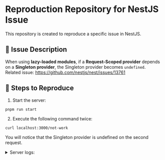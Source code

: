 # Reproduction Repository for NestJS Issue

This repository is created to reproduce a specific issue in NestJS.

## 🐛 Issue Description

When using **lazy-loaded modules**, if a **Request-Scoped provider** depends on a **Singleton provider**, the Singleton provider becomes `undefined`.  
Related issue: https://github.com/nestjs/nest/issues/13761

## 🔧 Steps to Reproduce

1. Start the server:  
```sh
pnpm run start
```

2. Execute the following command twice:
```
curl localhost:3000/not-work
```

You will notice that the Singleton provider is undefined on the second request. 

<details>
<summary>Server logs:</summary>
```
❯ pnpm run start              

> nest-typescript-starter@1.0.0 start /Users/anizozina/workspaces/repro-lazyload-scope
> nest start

[Nest] 43814  - 2025/03/18 6:34:21     LOG [NestFactory] Starting Nest application...
[Nest] 43814  - 2025/03/18 6:34:21     LOG [InstanceLoader] AppModule dependencies initialized +4ms
[Nest] 43814  - 2025/03/18 6:34:21     LOG [RoutesResolver] AppController {/}: +1ms
[Nest] 43814  - 2025/03/18 6:34:21     LOG [RouterExplorer] Mapped {/not-work, GET} route +1ms
[Nest] 43814  - 2025/03/18 6:34:21     LOG [NestApplication] Nest application successfully started +1ms
[Nest] 43814  - 2025/03/18 6:34:32     LOG [LazyModuleLoader] LazyModule dependencies initialized
initialized ServiceTwo {}
resolved
this.serviceTwo: ServiceTwo {}
[Nest] 43814  - 2025/03/18 6:34:33     LOG [LazyModuleLoader] LazyModule dependencies initialized
true
initialized ServiceTwo {}
resolved
this.serviceTwo: undefined
[Nest] 43814  - 2025/03/18 6:34:33   ERROR [ExceptionsHandler] TypeError: Cannot read properties of undefined (reading 'getHello')
    at ServiceOne.getHello (/Users/anizozina/workspaces/repro-lazyload-scope/src/lazy/one.service.ts:13:28)
    at AppController.notWork (/Users/anizozina/workspaces/repro-lazyload-scope/src/app.controller.ts:23:21)
    at process.processTicksAndRejections (node:internal/process/task_queues:105:5)
    at async /Users/anizozina/workspaces/repro-lazyload-scope/node_modules/.pnpm/@nestjs+core@11.0.11_@nestjs+common@11.0.11_reflect-metadata@0.2.2_rxjs@7.8.2__@nestjs+_45f918b06213b04637710244f5729595/node_modules/@nestjs/core/router/router-execution-context.js:46:28
    at async /Users/anizozina/workspaces/repro-lazyload-scope/node_modules/.pnpm/@nestjs+core@11.0.11_@nestjs+common@11.0.11_reflect-metadata@0.2.2_rxjs@7.8.2__@nestjs+_45f918b06213b04637710244f5729595/node_modules/@nestjs/core/router/router-proxy.js:9:17
```
</details>

